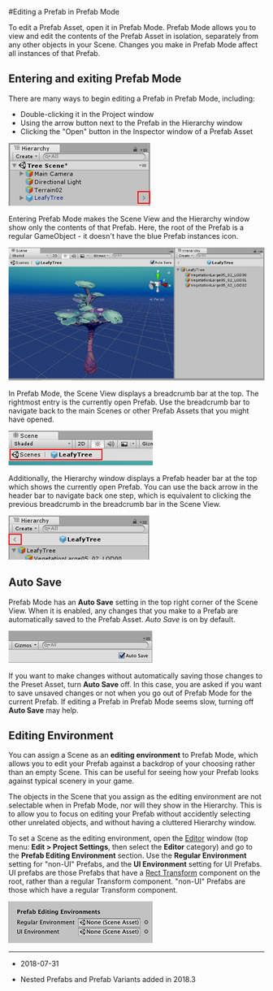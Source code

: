 #Editing a Prefab in Prefab Mode

To edit a Prefab Asset, open it in Prefab Mode. Prefab Mode allows you to view and edit the contents of the Prefab Asset in isolation, separately from any other objects in your Scene. Changes you make in Prefab Mode affect all instances of that Prefab.

<a name="EnteringAndExiting"></a>
## Entering and exiting Prefab Mode

There are many ways to begin editing a Prefab in Prefab Mode, including:

* Double-clicking it in the Project window
* Using the arrow button next to the Prefab in the Hierarchy window
* Clicking the "Open" button in the Inspector window of a Prefab Asset

![The arrow button next to a Prefab in the Hierarchy window](../uploads/Main/PrefabArrowNextToPrefab.png)


Entering Prefab Mode makes the Scene View and the Hierarchy window show only the contents of that Prefab. Here, the root of the Prefab is a regular GameObject - it doesn't have the blue Prefab instances icon.

![The Scene View and Hierarchy in Prefab Mode](../uploads/Main/PrefabsSceneAndHierarchyInPrefabMode.png)

In Prefab Mode, the Scene View displays a breadcrumb bar at the top. The rightmost entry is the currently open Prefab. Use the breadcrumb bar to navigate back to the main Scenes or other Prefab Assets that you might have opened.

![The breadcrumb bar at the top of the Scene view, visible when in Prefab Mode](../uploads/Main/PrefabsBreadcrumbBar.png)

Additionally, the Hierarchy window displays a Prefab header bar at the top which shows the currently open Prefab. You can use the back arrow in the header bar to navigate back one step, which is equivalent to clicking the previous breadcrumb in the breadcrumb bar in the Scene View.

![The back arrow in the header bar of the Hierarchy window, visible when in Prefab Mode](../uploads/Main/PrefabsBackArrow.png)

<a name="AutoSave"></a>
## Auto Save

Prefab Mode has an __Auto Save__ setting in the top right corner of the Scene View. When it is enabled, any changes that you make to a Prefab are automatically saved to the Prefab Asset. *Auto Save* is on by default.

![The Auto Save toggle in the upper right corner of the Scene View in Prefab Mode](../uploads/Main/PrefabsAutoSave.png)


If you want to make changes without automatically saving those changes to the Preset Asset, turn __Auto Save__ off. In this case, you are asked if you want to save unsaved changes or not when you go out of Prefab Mode for the current Prefab. If editing a Prefab in Prefab Mode seems slow, turning off __Auto Save__ may help.

<a name="Environment"></a>
## Editing Environment

You can assign a Scene as an __editing environment__ to Prefab Mode, which allows you to edit your Prefab against a backdrop of your choosing rather than an empty Scene. This can be useful for seeing how your Prefab looks against typical scenery in your game.

The objects in the Scene that you assign as the editing environment are not selectable when in Prefab Mode, nor will they show in the Hierarchy. This is to allow you to focus on editing your Prefab without accidently selecting other unrelated objects, and without having a cluttered Hierarchy window.

To set a Scene as the editing environment, open the [Editor](class-EditorManager) window (top menu: __Edit &gt; Project Settings__, then select the __Editor__ category) and go to the __Prefab Editing Environment__ section. Use the __Regular Environment__ setting for "non-UI" Prefabs, and the __UI Environment__ setting for UI Prefabs. UI prefabs are those Prefabs that have a [Rect Transform](class-RectTransform) component on the root, rather than a regular Transform component. "non-UI" Prefabs are those which have a regular Transform component.

![Prefab editing environment settings in the Editor Project Settings](../uploads/Main/PrefabsEnvironmentSettings.png)

--------------------

* <span class="page-edit">2018-07-31  <!-- include IncludeTextNewPageSomeEdit --></span>

* <span class="page-history">Nested Prefabs and Prefab Variants added in 2018.3</span>
